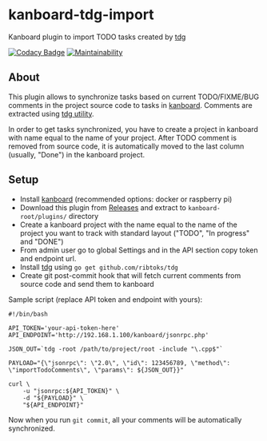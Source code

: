 # kanboard-tdg-import

Kanboard plugin to import TODO tasks created by [tdg](https://github.com/ribtoks/tdg)

[![Codacy Badge](https://api.codacy.com/project/badge/Grade/74b89c2442e9474aac12362a2d37cd79)](https://www.codacy.com/app/ribtoks/kanboard-tdg-import)
[![Maintainability](https://api.codeclimate.com/v1/badges/92fc61f61afcfddf4cde/maintainability)](https://codeclimate.com/github/ribtoks/kanboard-tdg-import/maintainability)

## About

This plugin allows to synchronize tasks based on current TODO/FIXME/BUG comments in the project source code to tasks in [kanboard](https://github.com/kanboard/kanboard). Comments are extracted using [tdg utility](https://github.com/ribtoks/tdg).

In order to get tasks synchronized, you have to create a project in kanboard with name equal to the name of your project. After TODO comment is removed from source code, it is automatically moved to the last column (usually, "Done") in the kanboard project.

## Setup

-   Install [kanboard](https://github.com/kanboard/kanboard) (recommended options: docker or raspberry pi)
-   Download this plugin from [Releases](https://github.com/ribtoks/kanboard-tdg-import/releases/latest) and extract to `kanboard-root/plugins/` directory
-   Create a kanboard project with the name equal to the name of the project you want to track with standard layout ("TODO", "In progress" and "DONE")
-   From admin user go to global Settings and in the API section copy token and endpoint url.
-   Install [tdg](https://github.com/ribtoks/tdg) using `go get github.com/ribtoks/tdg`
-   Create git post-commit hook that will fetch current comments from source code and send them to kanboard

Sample script (replace API token and endpoint with yours):

    #!/bin/bash

    API_TOKEN='your-api-token-here'
    API_ENDPOINT='http://192.168.1.100/kanboard/jsonrpc.php'

    JSON_OUT=`tdg -root /path/to/project/root -include "\.cpp$"`

    PAYLOAD="{\"jsonrpc\": \"2.0\", \"id\": 123456789, \"method\": \"importTodoComments\", \"params\": ${JSON_OUT}}"

    curl \
        -u "jsonrpc:${API_TOKEN}" \
        -d "${PAYLOAD}" \
        "${API_ENDPOINT}"

Now when you run `git commit`, all your comments will be automatically synchronized.

